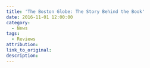 ```yaml
---
title: 'The Boston Globe: The Story Behind the Book'
date: 2016-11-01 12:00:00
category:
  - News
tags:
  - Reviews
attribution:
link_to_original:
description:
---
```

